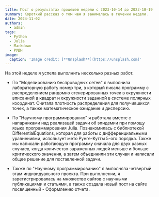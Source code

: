 ```yaml
---
title: Пост о результатах прошешей недели с 2023-10-14 до 2023-10-19
summary: Короткий рассказ о том чем я занималась в течении недели.
date: 2024-11-02
authors:
  - admin
tags:
  - Python
  - Julia
  - Markdown
  - РУДН
image:
  caption: 'Image credit: [**Unsplash**](https://unsplash.com)'
---
```


На этой неделе я успела выполнить несколько разных работ. 

- По "Моделированию беспроводных сетей" я выполнила лабораторную работу номер три, в который писала программу с распределением рандомно сгенерированных точек в окружности вписанной в квадрат и окружности заданной в системе полярных координат. Считала плотность распределения для получившихся точек, а также математическое ожидание и дисперсию.

- По "Научному программированию" я работала вместе с напарниками над реализацей задачи об эпидемии при помощу языка программирования Julia. Познакомилась с библиотекой DifferentialEquations, которая для работы с дифференциальными уравнениями, использует мето Рунге-Кутты 5-ого порядка. Также мы написали работающую программу сначала для двух разных случаев, когда количество зараженных людей меньше и больше критического значения, а затем объединили эти случаи и написали общее решение для поставленной задачи.

- Также по "Научному программированию" я выполняла четвертый этам индивидуального проекта. При выполнении, я зарегистрировалась на множестве сайтов с научными публикациями и статьями, а также создала новый пост на сайте посвященный - Оформлению отчета.